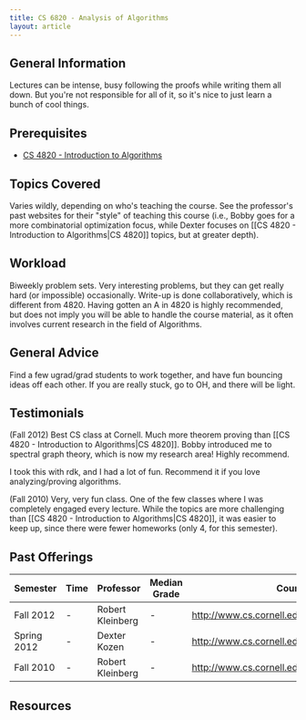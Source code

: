```yaml
---
title: CS 6820 - Analysis of Algorithms
layout: article
---
```


## General Information

Lectures can be intense, busy following the proofs while writing them all down. But you're not responsible for all of it, so it's nice to just learn a bunch of cool things.

## Prerequisites

 - [CS 4820 - Introduction to Algorithms](https://github.com/mrkev/Official-CS-Wiki/blob/master/classes/CS4820.md)

## Topics Covered

Varies wildly, depending on who's teaching the course. See the professor's past websites for their "style" of teaching this course (i.e., Bobby goes for a more combinatorial optimization focus, while Dexter focuses on [[CS 4820 - Introduction to Algorithms|CS 4820]] topics, but at greater depth).

## Workload

Biweekly problem sets. Very interesting problems, but they can get really hard (or impossible) occasionally. Write-up is done collaboratively, which is different from 4820. Having gotten an A in 4820 is highly recommended, but does not imply you will be able to handle the course material, as it often involves current research in the field of Algorithms.

## General Advice

Find a few ugrad/grad students to work together, and have fun bouncing ideas off each other. If you are really stuck, go to OH, and there will be light.

## Testimonials

(Fall 2012) Best CS class at Cornell. Much more theorem proving than [[CS 4820 - Introduction to Algorithms|CS 4820]]. Bobby introduced me to spectral graph theory, which is now my research area! Highly recommend.

I took this with rdk, and I had a lot of fun. Recommend it if you love analyzing/proving algorithms.

(Fall 2010) Very, very fun class. One of the few classes where I was completely engaged every lecture. While the topics are more challenging than [[CS 4820 - Introduction to Algorithms|CS 4820]], it was easier to keep up, since there were fewer homeworks (only 4, for this semester).

## Past Offerings

| Semester | Time | Professor | Median Grade | Course Page |
| --- | --- | --- | --- | --- |
| Fall 2012 | - | Robert Kleinberg | - | http://www.cs.cornell.edu/courses/cs6820/2012fa/ |
| Spring 2012 | - | Dexter Kozen | - | http://www.cs.cornell.edu/courses/cs6820/2012sp/ |
| Fall 2010 | - | Robert Kleinberg | - | http://www.cs.cornell.edu/courses/cs6820/2012fa/ |

## Resources
